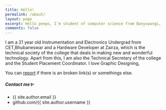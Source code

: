 ```yaml
---
title: Hello!
permalink: /about/
layout: page
excerpt: Hello peeps, I'm student of computer science from Banyuwangi, living in Jogjakarta. This blog for documentation about my programming journey, running on jekyll, hosting on netlify and using my own simple theme.
comments: false
---
```


I am a 21 year old Instrumentation and Electronics Undergrad from CET,Bhubaneswar and a Hardware Developer at Zairza, which is the technical society of the college that deals in making new and wonderful technology. Apart from this, I am also the Technical Secretary of the college and the Student Placement Coordinator. I love Graphic Designing, 


You can [report](http://https://github.com/ohm-prakash/ohm-prakash.github.io/issues/new) if there is an broken link(s) or somethings else.

##### Contact me✨

- {{ site.author.email }}
- github.com/{{ site.author.username }}
